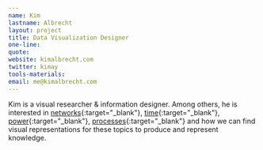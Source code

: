 ```yaml
---
name: Kim
lastname: Albrecht
layout: project
title: Data Visualization Designer
one-line: 
quote: 
website: kimalbrecht.com
twitter: kimay
tools-materials:
email: me@kimalbrecht.com
---
```

Kim is a visual researcher & information designer. Among others, he is interested in [networks](http://kimalbrecht.com/project/culturegraphy/){:target="_blank"}, [time](http://kimalbrecht.com/project/meteorites/){:target="_blank"}, [power](http://kimalbrecht.com/project/billionaires/){:target="_blank"}, [processes](http://kimalbrecht.com/project/analysis-of-space-/){:target="_blank"} and how we can find visual representations for these topics to produce and represent knowledge.